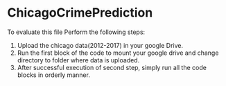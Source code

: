 # ChicagoCrimePrediction
To evaluate this file Perform the following steps:  
1) Upload the chicago data(2012-2017) in your google Drive.
2) Run the first block of the code to mount your google drive and change directory to folder where data is uploaded.  
3) After successful execution of second step, simply run all the code blocks in orderly manner. 
